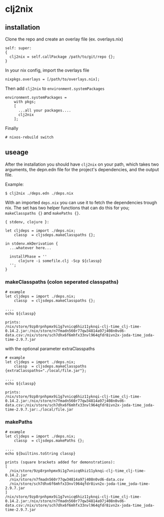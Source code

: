 # clj2nix

## installation

Clone the repo and create an overlay file (ex. overlays.nix)
```
self: super:
{
  clj2nix = self.callPackage /path/to/git/repo {};
}
```

In your nix config, import the overlays file
```
nixpkgs.overlays = [/path/to/overlays.nix];
```

Then add `clj2nix` to `environment.systemPackages`

```
environment.systemPackages =
    with pkgs;
    [
      ...all your packages....
      clj2nix
    ];
```

Finally

```
# nixos-rebuild switch
```

## useage

After the installation you should have `clj2nix` on your path, which takes two arguments, the depn.edn file for the project's dependencies, and the output file.

Example:

```
$ clj2nix ./deps.edn ./deps.nix
```

With an imported `deps.nix` you can use it to fetch the dependencies trough nix. The set has two helper functions that can do this for you; `makeClasspaths {}` and `makePaths {}`.

```
{ stdenv, clojure }:

let cljdeps = import ./deps.nix;
    classp  = cljsdeps.makeClasspaths {};

in stdenv.mkDerivation {
  ...whatever here...
  
  installPhase = ''
      clojure -i somefile.clj -Scp ${classp}
  '';
}
```

### makeClasspaths (colon seperated classpaths)


```
# example
let cljdeps = import ./deps.nix;
    classp  = cljsdeps.makeClasspaths {};

....
echo ${classp}

prints:
/nix/store/9zp8rpnhpmx9i1g7vnicq6hiz11yknqi-clj-time_clj-time-0.14.2.jar:/nix/store/n7fmadn560r77qw34814a97j408n0vd6-data.csv:/nix/store/sch7dhx6f6mhfx33nvl964qfdr8ivn2x-joda-time_joda-time-2.9.7.jar
```

with the optional parameter extraClasspaths

```
# example
let cljdeps = import ./deps.nix;
    classp  = cljsdeps.makeClasspaths {extraClasspaths="./local/file.jar"};

....
echo ${classp}

prints:
/nix/store/9zp8rpnhpmx9i1g7vnicq6hiz11yknqi-clj-time_clj-time-0.14.2.jar:/nix/store/n7fmadn560r77qw34814a97j408n0vd6-data.csv:/nix/store/sch7dhx6f6mhfx33nvl964qfdr8ivn2x-joda-time_joda-time-2.9.7.jar:./local/file.jar
```

### makePaths

```
# example
let cljdeps = import ./deps.nix;
    classp  = cljsdeps.makePaths {};

....
echo ${builtins.toString classp}

prints (square brackets added for demonstrations):
[
  /nix/store/9zp8rpnhpmx9i1g7vnicq6hiz11yknqi-clj-time_clj-time-0.14.2.jar
  /nix/store/n7fmadn560r77qw34814a97j408n0vd6-data.csv
  /nix/store/sch7dhx6f6mhfx33nvl964qfdr8ivn2x-joda-time_joda-time-2.9.7.jar
]
/nix/store/9zp8rpnhpmx9i1g7vnicq6hiz11yknqi-clj-time_clj-time-0.14.2.jar:/nix/store/n7fmadn560r77qw34814a97j408n0vd6-data.csv:/nix/store/sch7dhx6f6mhfx33nvl964qfdr8ivn2x-joda-time_joda-time-2.9.7.jar
```
